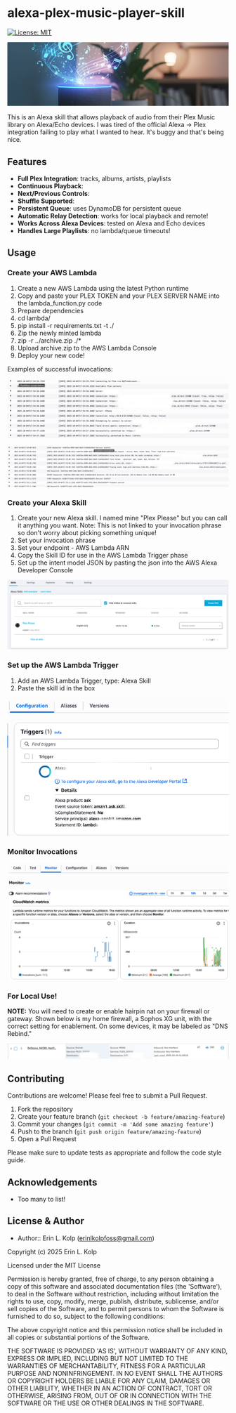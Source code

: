 # alexa-plex-music-player-skill

[![License: MIT](https://img.shields.io/badge/License-MIT-yellow.svg)](https://opensource.org/licenses/MIT)

![Header Image](assets/header_image.png)

This is an Alexa skill that allows playback of audio from their Plex Music library on Alexa/Echo devices. I was tired of the official Alexa -> Plex integration failing to play what I wanted to hear. It's buggy and that's being nice.

## Features

- **Full Plex Integration**: tracks, albums, artists, playlists
- **Continuous Playback**:
- **Next/Previous Controls**:
- **Shuffle Supported**:
- **Persistent Queue**: uses DynamoDB for persistent queue
- **Automatic Relay Detection**: works for local playback and remote!
- **Works Across Alexa Devices**: tested on Alexa and Echo devices
- **Handles Large Playlists**: no lambda/queue timeouts!

## Usage

### Create your AWS Lambda

1. Create a new AWS Lambda using the latest Python runtime
2. Copy and paste your PLEX TOKEN and your PLEX SERVER NAME into the lambda_function.py code
3. Prepare dependencies
  1. cd lambda/
  2. pip install -r requirements.txt -t ./
4. Zip the newly minted lambda
  1. zip -r ../archive.zip ./*
5. Upload archive.zip to the AWS Lambda Console
6. Deploy your new code!

Examples of successful invocations:

![Lambda Connecting to Plex](assets/connecting_to_plex_lambda.png)

![Lambda Playing Audio](assets/playing_audio_lambda.png)

### Create your Alexa Skill

1. Create your new Alexa skill. I named mine "Plex Please" but you can call it anything you want. Note: This
is not linked to your invocation phrase so don't worry about picking something unique!
2. Set your invocation phrase
3. Set your endpoint - AWS Lambda ARN
4. Copy the Skill ID for use in the AWS Lambda Trigger phase
5. Set up the intent model JSON by pasting the json into the AWS Alexa Developer Console

![Alexa Skills Dashboard](assets/alexa_developer_console_main_screen.png)

### Set up the AWS Lambda Trigger

1. Add an AWS Lambda Trigger, type: Alexa Skill
2. Paste the skill id in the box

![Lambda Trigger Example](assets/lambda_trigger_example.png)

### Monitor Invocations

![Lambda Monitor Invocations](assets/lambda_monitor_invocations.png)

### For Local Use!

**NOTE:** You will need to create or enable hairpin nat on your firewall or gateway. Shown below is my home firewall,
a Sophos XG unit, with the correct setting for enablement. On some devices, it may be labeled as "DNS Rebind."

![Hairpin NAT Rule Example](assets/sophos_hairpin_reflexive_nat_rule.png)

## Contributing

Contributions are welcome! Please feel free to submit a Pull Request.

1. Fork the repository
2. Create your feature branch (`git checkout -b feature/amazing-feature`)
3. Commit your changes (`git commit -m 'Add some amazing feature'`)
4. Push to the branch (`git push origin feature/amazing-feature`)
5. Open a Pull Request

Please make sure to update tests as appropriate and follow the code style guide.

## Acknowledgements

- Too many to list!

## License & Author

- Author:: Erin L. Kolp (<erinlkolpfoss@gmail.com>)

Copyright (c) 2025 Erin L. Kolp 

Licensed under the MIT License

Permission is hereby granted, free of charge, to any person obtaining a copy of this software and associated documentation files (the 'Software'), to deal in the Software without restriction, including without limitation the rights to use, copy, modify, merge, publish, distribute, sublicense, and/or sell copies of the Software, and to
permit persons to whom the Software is furnished to do so, subject to the following conditions:

The above copyright notice and this permission notice shall be included in all copies or substantial portions of the Software.

THE SOFTWARE IS PROVIDED 'AS IS', WITHOUT WARRANTY OF ANY KIND, EXPRESS OR IMPLIED, INCLUDING BUT NOT LIMITED TO THE WARRANTIES OF MERCHANTABILITY, FITNESS FOR A PARTICULAR PURPOSE AND NONINFRINGEMENT.  IN NO EVENT SHALL THE AUTHORS OR COPYRIGHT HOLDERS BE LIABLE FOR ANY CLAIM, DAMAGES OR OTHER LIABILITY, WHETHER IN AN ACTION OF CONTRACT, TORT OR OTHERWISE, ARISING FROM, OUT OF OR IN CONNECTION WITH THE SOFTWARE OR THE USE OR OTHER DEALINGS IN THE SOFTWARE.

